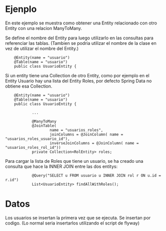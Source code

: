 # Ejenplo 
En este ejemplo se muestra como obtener una Entity relacionado con otro Entity con una relacion ManyToMany.

Se define el nombre del Entity para luego utilizarlo en las consultas para referenciar las tablas. (Tambien se podria utilizar el nombre de la clase en vez de utilizar el nombre del Entity.)

        @Entity(name = "usuario")
        @Table(name = "usuario")
        public class UsuarioEntity {

Si un entity tiene una Collection de otro Entity, como por ejemplo en el Entity Usuario hay una lista del Entity Roles, por defecto Spring Data no obtiene esa Collection.

        @Entity(name = "usuario")
        @Table(name = "usuario")
        public class UsuarioEntity {

                ...

                @ManyToMany
                @JoinTable( 
                        name = "usuarios_roles", 
                        joinColumns = @JoinColumn( name = "usuarios_roles_usuario_id"), 
                        inverseJoinColumns = @JoinColumn( name = "usuarios_roles_rol_id")) 
                private Collection<RolEntity> roles;


Para cargar la lista de Roles que tiene un usuario, se ha creado una consulta que hace la INNER JOIN entre las dos entitys:

                @Query("SELECT u FROM usuario u INNER JOIN rol r ON u.id = r.id")
                List<UsuarioEntity> findAllWithRoles();


# Datos
Los usuarios se insertan la primera vez que se ejecuta. Se insertan por codigo. (Lo normal seria insertarlos utilizando el script de flyway)